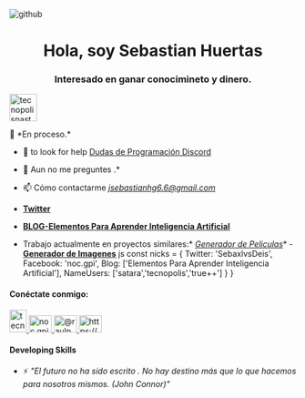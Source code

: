 ![github](https://github.com/satara2358/satara2358/assets/25549072/19c3ef8b-15a1-49b1-a003-3d44854a981e)

<h1 align="center">Hola, soy Sebastian Huertas</h1>
<h3 align="center">Interesado en ganar conocimineto y dinero.</h3>

<p align="left"> 
  <a href="https://twitter.com/tecnopolispasto" target="blank">
    <img src="https://pbs.twimg.com/profile_images/1019710199291146240/yt7n8OBy_400x400.jpg" width="48px" height="48px" alt="tecnopolispasto" /> 
  </a> 
</p>
🌱 *En proceso.*

- 🤝 to look for help [Dudas de Programación Discord](https://discord.com/)

- 💬 Aun no me preguntes .*

- 📫 Cómo contactarme *jsebastianhg6.6@gmail.com*
- **[Twitter](https://twitter.com/SebaxlvsDeis)**
- **[BLOG-Elementos Para Aprender Inteligencia Artificial](https://inteligenciaartificialtec.club.hotmart.com/login)**
- Trabajo actualmente en proyectos similares:* *[Generador de Peliculas](https://movie-generator-sand.vercel.app/)** - **[Generador de Imagenes](https://gpt-generate-image-hzjxukyts-satara2358.vercel.app/)**
js
const nicks = {
  Twitter: 'SebaxlvsDeis',
  Facebook: 'noc.gpi',
  Blog: ['Elementos Para Aprender Inteligencia Artificial'],
  NameUsers: ['satara','tecnopolis','true++']
  }
}


<h4 align="left">Conéctate conmigo:</h4>
<p align="left">
  <a href="https://twitter.com/SebaxlvsDeis" target="_blank" rel="noreferrer">
    <img src="https://raw.githubusercontent.com/rahuldkjain/github-profile-readme-generator/master/src/images/icons/Social/twitter.svg" 
      alt="tecnopolispasto" width="30px" height="40px />
  </a>
  <a href="https://www.facebook.com/noc.gpi/" target="_blank" rel="noreferrer">
    <img src="https://raw.githubusercontent.com/rahuldkjain/github-profile-readme-generator/master/src/images/icons/Social/facebook.svg" 
      alt="noc.gpi" height="30" width="40" />
  </a>
  <a href="https://www.youtube.com/channel/UCM-FqRzo_z2MSo_T7fhN_EA" target="_blank" rel="noreferrer">
    <img src="https://yt3.ggpht.com/ytc/AGIKgqOGb9UMMxN1pWUlGRA1L4Dh8Npzt9J-rVPskPosDA=s176-c-k-c0x00ffffff-no-rj" 
      alt="@raulpena6420" height="30" width="40" />
  </a> 
  <a href="https://discord.com/channels/@me" target="_blank" rel="noreferrer">
    <img src="https://raw.githubusercontent.com/rahuldkjain/github-profile-readme-generator/master/src/images/icons/Social/discord.svg" 
      alt="https://discord.gg/r8n8udRM" height="30" width="40" />
  </a> 
</p>

<h4 align="left">Developing Skills</h4>

- ⚡ *"El futuro no ha sido escrito . No hay destino más que lo que hacemos para nosotros mismos. (John Connor)"*

